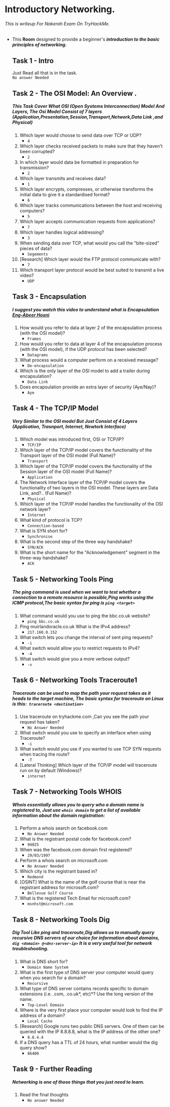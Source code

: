 # Introductory Networking.
###### This is writeup For Nakerah Exam On TryHackMe.
* This **Room** designed to provide a beginner's ***introduction to the basic principles of networking.*** 
    ## Task 1 - Intro 
    Just Read all that is in the task.            
            `No answer Needed`
    ## Task 2 - The OSI Model: An Overview .
    ##### This Task Cover What OSI (Open Systems Interconnection) Model And Layers, The Osi Model Consist of 7 layers (Application,Presentation,Session,Transport,Network,Data Link ,and Physical)

    1. Which layer would choose to send data over TCP or UDP?
        - `4`
    2. Which layer checks received packets to make sure that they haven't been corrupted?
        - `2`
    3. In which layer would data be formatted in preparation for transmission?
        - `2`
    4. Which layer transmits and receives data?
        - `1`
    5. Which layer encrypts, compresses, or otherwise transforms the initial data to give it a standardised format?
        - `6`
    6. Which layer tracks communications between the host and receiving computers?
        - `5`
    7. Which layer accepts communication requests from applications?
        - `7`
    8. Which layer handles logical addressing?
        - `3`
    9. When sending data over TCP, what would you call the "bite-sized" pieces of data? 
        - `Segements`
    10. [Research] Which layer would the FTP protocol communicate with?
        - `7`
    11. Which transport layer protocol would be best suited to transmit a live video?
        - `UDP`
    ## Task 3 - Encapsulation 
    ##### I suggest you watch this video to understand what is Encapsulation [Eng-Abeer Hosni](https://www.youtube.com/watch?v=hnnkjY7t-O8&list=PLCIJjtzQPZJ9-4WfmQlY7vspEMcmKf8yR&index=4)
    
    1. How would you refer to data at layer 2 of the encapsulation process (with the OSI model)?
        - `Frames`
    2. How would you refer to data at layer 4 of the encapsulation process (with the OSI model), if the UDP protocol has been selected?
        - `Datagrams`
    3. What process would a computer perform on a received message?
        - `De-encapsulation`
    4. Which is the only layer of the OSI model to add a trailer during encapsulation?
        - `Data Link`
    5. Does encapsulation provide an extra layer of security (Aye/Nay)?
        - `Aye`
    ## Task 4 - The TCP/IP Model 
    ##### Very Similar to the OSI model But Just Consist of 4 Layers (Application, Trasnport, Internet, Newtork Interface)
    1. Which model was introduced first, OSI or TCP/IP?
        - `TCP/IP`
    2. Which layer of the TCP/IP model covers the functionality of the Transport layer of the OSI model (Full Name)?
        - `Transport`
    3. Which layer of the TCP/IP model covers the functionality of the Session layer of the OSI model (Full Name)?
        - `Application`
    4. The Network Interface layer of the TCP/IP model covers the functionality of two layers in the OSI model. These layers are Data Link, and?.. (Full Name)?
        - `Physical`
    5. Which layer of the TCP/IP model handles the functionality of the OSI network layer?
        - `Internet`
    6. What kind of protocol is TCP?
        - `Connection-based`
    7. What is SYN short for?
        - `Synchronise`
    8. What is the second step of the three way handshake?
        - `SYN/ACK`
    9. What is the short name for the "Acknowledgement" segment in the three-way handshake?
        - `ACK`
    ## Task 5 - Networking Tools Ping 
    ##### The ping command is used when we want to test whether a connection to a remote resource is possible,Ping works using the ICMP protocol,The basic syntax for ping is `ping <target>`
   
    1. What command would you use to ping the bbc.co.uk website?
        - `ping bbc.co.uk`
    2. Ping muirlandoracle.co.uk
       What is the IPv4 address?
        - `217.160.0.152`
    3. What switch lets you change the interval of sent ping requests?
        - `-i`
    4. What switch would allow you to restrict requests to IPv4?
        - `-4`
    5. What switch would give you a more verbose output?
        - `-v`
    ## Task 6 - Networking Tools Traceroute1
    #####  Traceroute can be used to map the path your request takes as it heads to the target machine, The basic syntax for traceroute on Linux is this:` traceroute <destination>`
    
    1. Use traceroute on tryhackme.com ,Can you see the path your request has taken?
        - `No Answer Needed`
    2. What switch would you use to specify an interface when using Traceroute?
        - `-i`
    3. What switch would you use if you wanted to use TCP SYN requests when tracing the route?
        - `-T`
    4. [Lateral Thinking] Which layer of the TCP/IP model will traceroute run on by default (Windows)?
        - `internet`
    ## Task 7 - Networking Tools WHOIS 
    ##### Whois essentially allows you to query who a domain name is registered to, Just use `whois domain` to get a list of available information about the domain registration:
    1. Perform a whois search on facebook.com
        - `No Answer Needed`
    2. What is the registrant postal code for facebook.com?
        - `94025`
    3. When was the facebook.com domain first registered?
        - `29/03/1997`
    4. Perform a whois search on microsoft.com
        - `No Answer Needed`
    5. Which city is the registrant based in?
        - `Redmond`
    6. [OSINT] What is the name of the golf course that is near the registrant address for microsoft.com?
        - `Bellevue Golf Course`
    7. What is the registered Tech Email for microsoft.com?
        - `msnhst@microsoft.com`
    ## Task 8 - Networking Tools Dig 
    ##### Dig Tool Like ping and traceroute,Dig allows us to manually query recursive DNS servers of our choice for information about domains, ` dig <domain> @<dns-server-ip>` It is a very useful tool for network troubleshooting.
    
    1. What is DNS short for?
        - `Domain Name System`
    2. What is the first type of DNS server your computer would query when you search for a domain?
        - `Recursive`
    3. What type of DNS server contains records specific to domain extensions (i.e. .com, .co.uk*, etc)*? Use the long version of the name.
        - `Top-Level Domain`
    4. Where is the very first place your computer would look to find the IP address of a domain?
        - `Local Cache`
    5. [Research] Google runs two public DNS servers. One of them can be queried with the IP 8.8.8.8, what is the IP address of the other one?
        - `8.8.4.4`
    6. If a DNS query has a TTL of 24 hours, what number would the dig query show?
        - `86400`
    ## Task 9 - Further Reading
    ##### Networking is one of those things that you just need to learn. 
    1. Read the final thoughts
        - `No answer Needed`
